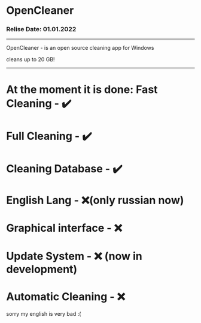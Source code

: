 # OpenCleaner
### Relise Date: 01.01.2022
____
OpenCleaner - is an open source cleaning app for Windows

cleans up to 20 GB!
____
At the moment it is done:
Fast Cleaning - :heavy_check_mark:
===========
Full Cleaning - :heavy_check_mark:
===========
Cleaning Database - :heavy_check_mark:
===========
English Lang - :x:(only russian now)
===========
Graphical interface - :x:
===========
Update System - :x: (now in development)
===========
Automatic Cleaning - :x:
===========

sorry my english is very bad :(
